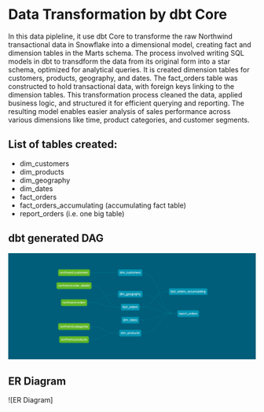 # Data Transformation by dbt Core
In this data pipleline, it use dbt Core to transforme the raw Northwind transactional data in Snowflake into a dimensional model, creating fact and dimension tables in the Marts schema. The process involved writing SQL models in dbt to transdform the data from its original form into a star schema, optimized for analytical queries. It is created dimension tables for customers, products, geography, and dates. The fact_orders table was constructed to hold transactional data, with foreign keys linking to the dimension tables. This transformation process cleaned the data, applied business logic, and structured it for efficient querying and reporting. The resulting model enables easier analysis of sales performance across various dimensions like time, product categories, and customer segments.

## List of tables created:

- dim_customers
- dim_products
- dim_geography
- dim_dates
- fact_orders
- fact_orders_accumulating (accumulating fact table)
- report_orders (i.e. one big table)

## dbt generated DAG
![DAG](/diagram/dbt-dag.png)

## ER Diagram
![ER Diagram]
